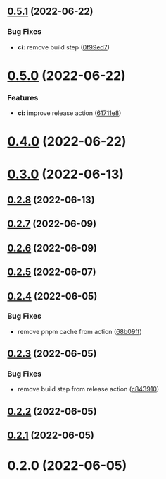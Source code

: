 ## [0.5.1](https://github.com/openwebstacks/renovate-config/compare/v0.5.0...v0.5.1) (2022-06-22)


### Bug Fixes

* **ci:** remove build step ([0f99ed7](https://github.com/openwebstacks/renovate-config/commit/0f99ed7467a9b735d9d417f0d08aee434e04f058))



# [0.5.0](https://github.com/openwebstacks/renovate-config/compare/v0.4.0...v0.5.0) (2022-06-22)


### Features

* **ci:** improve release action ([61711e8](https://github.com/openwebstacks/renovate-config/commit/61711e8fcad840ac29e9191070d0e9276b4ea282))



# [0.4.0](https://github.com/openwebstacks/renovate-config/compare/v0.3.0...v0.4.0) (2022-06-22)



# [0.3.0](https://github.com/openwebstacks/renovate-config/compare/v0.2.8...v0.3.0) (2022-06-13)



## [0.2.8](https://github.com/openwebstacks/renovate-config/compare/v0.2.7...v0.2.8) (2022-06-13)



## [0.2.7](https://github.com/openwebstacks/renovate-config/compare/v0.2.6...v0.2.7) (2022-06-09)



## [0.2.6](https://github.com/openwebstacks/renovate-config/compare/v0.2.5...v0.2.6) (2022-06-09)



## [0.2.5](https://github.com/openwebstacks/renovate-config/compare/v0.2.4...v0.2.5) (2022-06-07)



## [0.2.4](https://github.com/openwebstacks/renovate-config/compare/v0.2.3...v0.2.4) (2022-06-05)


### Bug Fixes

* remove pnpm cache from action ([68b09ff](https://github.com/openwebstacks/renovate-config/commit/68b09ff451affdf70fccdbb7dde0a4b99efb5d9e))



## [0.2.3](https://github.com/openwebstacks/renovate-config/compare/v0.2.2...v0.2.3) (2022-06-05)


### Bug Fixes

* remove build step from release action ([c843910](https://github.com/openwebstacks/renovate-config/commit/c843910f1e167ff2313c988663dc788f8be3dc53))



## [0.2.2](https://github.com/openwebstacks/renovate-config/compare/v0.2.1...v0.2.2) (2022-06-05)



## [0.2.1](https://github.com/openwebstacks/renovate-config/compare/v0.2.0...v0.2.1) (2022-06-05)



# 0.2.0 (2022-06-05)



